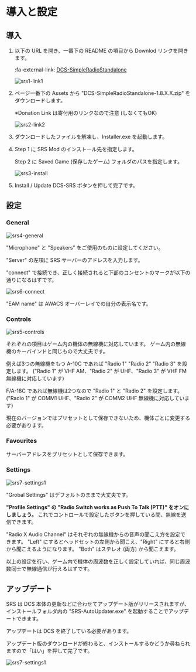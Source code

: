 # 導入と設定

## 導入

1. 以下の URL を開き、一番下の README の項目から Downlod リンクを開きます。

    :fa-external-link: [DCS-SimpleRadioStandalone](https://github.com/ciribob/DCS-SimpleRadioStandalone)

    ![srs1-link1](images/srs1-link1.png)

2. ページ一番下の Assets から "DCS-SimpleRadioStandalone-1.8.X.X.zip" をダウンロードします。

    ※Donation Link は寄付用のリンクなので注意 (しなくてもOK)

    ![srs2-link2](images/srs2-link2.png)

3. ダウンロードしたファイルを解凍し、Installer.exe を起動します。
4. Step 1 に SRS Mod のインストール先を指定します。

    Step 2 に Saved Game (保存したゲーム) フォルダのパスを指定します。

    ![srs3-install](images/srs3-install.png)

5. Install / Update DCS-SRS ボタンを押して完了です。

## 設定

### General

![srs4-general](images/srs4-general.png)

"Microphone" と "Speakers" をご使用のものに設定してください。

"Server" の左項に SRS サーバーのアドレスを入力します。

"connect" で接続でき、正しく接続されると下部のコンセントのマークが以下の通りになるはずです。

![srs6-connect](images/srs6-connect.png)

"EAM name" は AWACS オーバーレイでの自分の表示名です。

### Controls

![srs5-controls](images/srs5-controls.png)

それぞれの項目はゲーム内の機体の無線機に対応しています。
ゲーム内の無線機のキーバインドと同じもので大丈夫です。

例えば3つの無線機をもつ A-10C であれば "Radio 1" "Radio 2" "Radio 3" を設定します。
("Radio 1" が VHF AM、"Radio 2" が UHF、"Radio 3" が VHF FM 無線機に対応しています)

F/A-18C であれば無線機は2つなので "Radio 1" と "Radio 2" を設定します。
("Radio 1" が COMM1 UHF、"Radio 2" が COMM2 UHF 無線機に対応しています)

現在のバージョンではプリセットとして保存できないため、機体ごとに変更する必要があります。

### Favourites

サーバーアドレスをプリセットとして保存できます。

### Settings

![srs7-settings1](images/srs7-settings1.png)

"Grobal Settings" はデフォルトのままで大丈夫です。

**"Profile Settings" の "Radio Switch works as Push To Talk (PTT)" をオンにしましょう。**
これでコントロールで設定したボタンを押している間、無線を送信できます。

"Radio X Audio Channel" はそれぞれの無線機からの音声の聞こえ方を設定できます。
"Left" にするとヘッドセットの左側から聞こえ、"Right" にすると右側から聞こえるようになります。
"Both" はステレオ (両方) から聞こえます。

以上の設定を行い、ゲーム内で機体の周波数を正しく設定していれば、同じ周波数同士で無線通信が行えるはずです。

## アップデート

SRS は DCS 本体の更新などに合わせてアップデート版がリリースされますが、インストールフォルダ内の "SRS-AutoUpdater.exe" を起動することでアップデートできます。

アップデートは DCS を終了している必要があります。

アップデート版のダウンロードが終わると、インストールするかどうか尋ねられますので「はい」を押して完了です。

![srs7-settings1](images/srs7-settings1.png)
